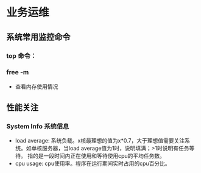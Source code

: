 # 业务运维

## 系统常用监控命令
###  top 命令：
### free -m
* 查看内存使用情况
	
### 



## 性能关注
### System Info 系统信息
* load average: 系统负载。x核最理想的值为x*0.7，大于理想值需要关注系统。如单核服务器，当load average值为1时，说明填满；>1时说明有任务等待。 指的是一段时间内正在使用和等待使用cpu的平均任务数。
* cpu usage: cpu使用率。程序在运行期间实时占用的cpu百分比。